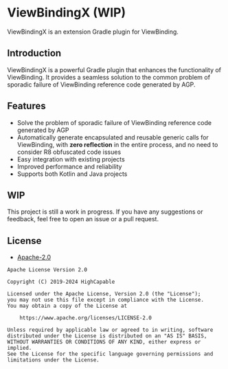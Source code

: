 # ViewBindingX (WIP)

ViewBindingX is an extension Gradle plugin for ViewBinding.

## Introduction

ViewBindingX is a powerful Gradle plugin that enhances the functionality of ViewBinding. It provides a seamless solution to the common problem of  sporadic failure of ViewBinding reference code generated by AGP.

## Features

- Solve the problem of sporadic failure of ViewBinding reference code generated by AGP
- Automatically generate encapsulated and reusable generic calls for ViewBinding, with **zero reflection** in the entire process, and no need to consider R8 obfuscated code issues
- Easy integration with existing projects
- Improved performance and reliability
- Supports both Kotlin and Java projects

## WIP

This project is still a work in progress. If you have any suggestions or feedback, feel free to open an issue or a pull request.

## License

- [Apache-2.0](https://www.apache.org/licenses/LICENSE-2.0)

```
Apache License Version 2.0

Copyright (C) 2019-2024 HighCapable

Licensed under the Apache License, Version 2.0 (the "License");
you may not use this file except in compliance with the License.
You may obtain a copy of the License at

    https://www.apache.org/licenses/LICENSE-2.0

Unless required by applicable law or agreed to in writing, software
distributed under the License is distributed on an "AS IS" BASIS,
WITHOUT WARRANTIES OR CONDITIONS OF ANY KIND, either express or implied.
See the License for the specific language governing permissions and
limitations under the License.
```